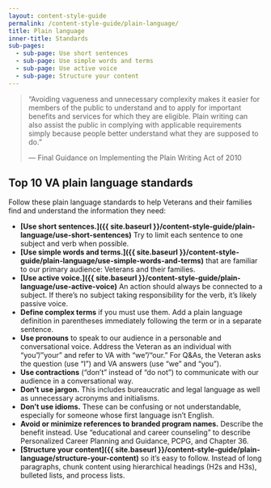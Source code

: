```yaml
---
layout: content-style-guide
permalink: /content-style-guide/plain-language/
title: Plain language
inner-title: Standards
sub-pages:
  - sub-page: Use short sentences
  - sub-page: Use simple words and terms
  - sub-page: Use active voice
  - sub-page: Structure your content
---
```


<blockquote>
  <p>
    “Avoiding vagueness and unnecessary complexity makes it easier for members of the public to understand and to apply for important benefits and services for which they are eligible. Plain writing can also assist the public in complying with applicable requirements simply because people better understand what they are supposed to do.”
  </p>
  <p>
    — Final Guidance on Implementing the Plain Writing Act of 2010 
  </p>
</blockquote>

## Top 10 VA plain language standards

Follow these plain language standards to help Veterans and their families find and understand the information they need:

- **[Use short sentences.]({{ site.baseurl }}/content-style-guide/plain-language/use-short-sentences)** Try to limit each sentence to one subject and verb when possible. 
- **[Use simple words and terms.]({{ site.baseurl }}/content-style-guide/plain-language/use-simple-words-and-terms)** that are familiar to our primary audience: Veterans and their families.
- **[Use active voice.]({{ site.baseurl }}/content-style-guide/plain-language/use-active-voice)** An action should always be connected to a subject. If there’s no subject taking responsibility for the verb, it’s likely passive voice. 
- **Define complex terms** if you must use them. Add a plain language definition in parentheses immediately following the term or in a separate sentence.
- **Use pronouns** to speak to our audience in a personable and conversational voice. Address the Veteran as an individual with “you”/”your” and refer to VA with “we”/“our.” For Q&As, the Veteran asks the question (use “I”) and VA answers (use “we” and “you”).
- **Use contractions** (“don’t” instead of “do not”) to communicate with our audience in a conversational way. 
- **Don’t use jargon.** This includes bureaucratic and legal language as well as unnecessary acronyms and initialisms.
- **Don’t use idioms.** These can be confusing or not understandable, especially for someone whose first language isn’t English.
- **Avoid or minimize references to branded program names.** Describe the benefit instead. Use “educational and career counseling” to describe Personalized Career Planning and Guidance, PCPG, and Chapter 36.
- **[Structure your content]({{ site.baseurl }}/content-style-guide/plain-language/structure-your-content)** so it’s easy to follow. Instead of long paragraphs, chunk content using hierarchical headings (H2s and H3s), bulleted lists, and process lists.